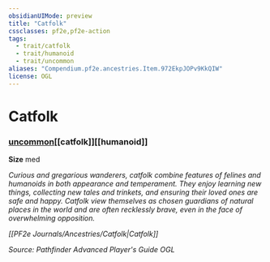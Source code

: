 ```yaml
---
obsidianUIMode: preview
title: "Catfolk"
cssclasses: pf2e,pf2e-action
tags:
  - trait/catfolk
  - trait/humanoid
  - trait/uncommon
aliases: "Compendium.pf2e.ancestries.Item.972EkpJOPv9KkQIW"
license: OGL
---
```

# Catfolk

### [uncommon](uncommon "Uncommon Rarity Trait")[[catfolk]][[humanoid]]



**Size** med


_Curious and gregarious wanderers, catfolk combine features of felines and humanoids in both appearance and temperament. They enjoy learning new things, collecting new tales and trinkets, and ensuring their loved ones are safe and happy. Catfolk view themselves as chosen guardians of natural places in the world and are often recklessly brave, even in the face of overwhelming opposition._

_[[PF2e Journals/Ancestries/Catfolk|Catfolk]]_

*Source: Pathfinder Advanced Player's Guide*
*OGL*